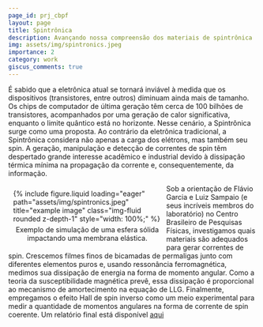 ```yaml
---
page_id: prj_cbpf
layout: page
title: Spintrônica
description: Avançando nossa compreensão dos materiais de spintrônica
img: assets/img/spintronics.jpeg
importance: 2
category: work
giscus_comments: true
---
```


É sabido que a eletrônica atual se tornará inviável à medida que os dispositivos (transistores, entre outros) diminuam ainda mais de tamanho.
Os chips de computador de última geração têm cerca de 100 bilhões de transistores, acompanhados por uma geração de calor significativa, enquanto o limite quântico está no horizonte. Nesse cenário, a Spintrônica surge como uma proposta. Ao contrário da eletrônica tradicional, a Spintrônica considera não apenas a carga dos elétrons, mas também seu spin.
A geração, manipulação e detecção de correntes de spin têm despertado grande interesse acadêmico e industrial devido à dissipação térmica mínima na propagação da corrente e, consequentemente, da informação.

<figure style="float: left; margin: 10px; max-width: 300px;">
    {% include figure.liquid loading="eager" path="assets/img/spintronics.jpeg" title="example image" class="img-fluid rounded z-depth-1" style="width: 100%;" %}
    <figcaption style="text-align: center; margin-top: 5px;">
        Exemplo de simulação de uma esfera sólida impactando uma membrana elástica.
    </figcaption>
</figure>

Sob a orientação de Flávio Garcia e Luiz Sampaio (e seus incríveis membros do laboratório) no Centro Brasileiro de Pesquisas Físicas, investigamos quais materiais são adequados para gerar correntes de spin.
Crescemos filmes finos de bicamadas de permaligas junto com diferentes elementos puros e, usando ressonância ferromagnética, medimos sua dissipação de energia na forma de momento angular. Como a teoria da susceptibilidade magnética prevê, essa dissipação é proporcional ao mecanismo de amortecimento na equação de LLG.
Finalmente, empregamos o efeito Hall de spin inverso como um meio experimental para medir a quantidade de momentos angulares na forma de corrente de spin coerente. Um relatório final está disponível <a href="/assets/pdf/Spintronics__The_New_Electronics.pdf">aqui</a>
